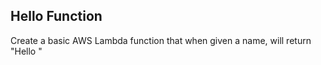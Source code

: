 ## Hello Function

Create a basic AWS Lambda function that when given a name, will return "Hello <NAME>"
